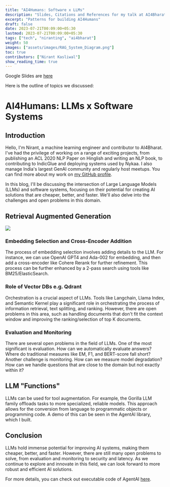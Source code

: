 ```yaml
---
title: "AI4Humans: Software x LLMs"
description: "Slides, Citations and References for my talk at AI4Bharat, IIT Madras, July 2023"
excerpt: "Patterns for building AI4Humans"
draft: false
date: 2023-07-21T00:09:00+05:30
lastmod: 2023-07-21T00:09:00+05:30
tags: ["tech", "niranting", "ai4bharat"]
weight: 50
images: ["assets/images/RAG_System_Diagram.png"]
toc: true
contributors: ["Nirant Kasliwal"]
show_reading_time: true
---
```


Google Slides are [here](https://docs.google.com/presentation/d/1fzwXZJtLLdXPFHahOlSuaK62VYy2F-F-yPV5SxwA5Xo/edit?usp=sharing)

Here is the outline of topics we discussed: 
# AI4Humans: LLMs x Software Systems

## Introduction

Hello, I'm Nirant, a machine learning engineer and contributor to AI4Bharat. I've had the privilege of working on a range of exciting projects, from publishing an ACL 2020 NLP Paper on Hinglish and writing an NLP book, to contributing to IndicGlue and deploying systems used by Nykaa. I also manage India's largest GenAI community and regularly host meetups. You can find more about my work on [my GitHub profile](https://github.com/NirantK).

In this blog, I'll be discussing the intersection of Large Language Models (LLMs) and software systems, focusing on their potential for creating AI solutions that are cheaper, better, and faster. We'll also delve into the challenges and open problems in this domain.

## Retrieval Augmented Generation
![](./RAG_System_Diagram.png)

### Embedding Selection and Cross-Encoder Addition

The process of embedding selection involves adding details to the LLM. For instance, we can use OpenAI GPT4 and Ada-002 for embedding, and then add a cross-encoder like Cohere Rerank for further refinement. This process can be further enhanced by a 2-pass search using tools like BM25/ElasticSearch.

### Role of Vector DBs e.g. Qdrant

Orchestration is a crucial aspect of LLMs. Tools like Langchain, Llama Index, and Semantic Kernel play a significant role in orchestrating the process of information retrieval, text splitting, and ranking. However, there are open problems in this area, such as handling documents that don't fit the context window and improving the ranking/selection of top K documents. 

### Evaluation and Monitoring

There are several open problems in the field of LLMs. One of the most significant is evaluation. How can we automatically evaluate answers? Where do traditional measures like EM, F1, and BERT-score fall short? Another challenge is monitoring. How can we measure model degradation? How can we handle questions that are close to the domain but not exactly within it?

## LLM "Functions"

LLMs can be used for tool augmentation. For example, the Gorilla LLM family offloads tasks to more specialized, reliable models. This approach allows for the conversion from language to programmatic objects or programming code. A demo of this can be seen in the AgentAI library, which I built.

## Conclusion

LLMs hold immense potential for improving AI systems, making them cheaper, better, and faster. However, there are still many open problems to solve, from evaluation and monitoring to security and latency. As we continue to explore and innovate in this field, we can look forward to more robust and efficient AI solutions.

For more details, you can check out executable code of AgentAI [here](https://bit.ly/agentaimed).